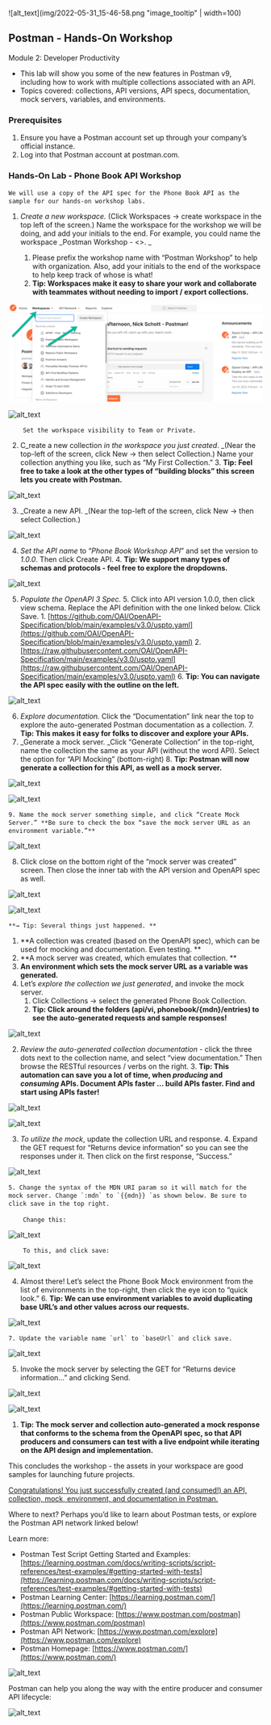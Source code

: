 ### 
![alt_text](img/2022-05-31_15-46-58.png "image_tooltip" | width=100)



## Postman - Hands-On Workshop

Module 2: Developer Productivity



* This lab will show you some of the new features in Postman v9, including how to work with multiple collections associated with an API.
* Topics covered: collections, API versions, API specs, documentation, mock servers, variables, and environments.


### Prerequisites



1. Ensure you have a Postman account set up through your company’s official instance.
2. Log into that Postman account at postman.com.


### Hands-On Lab - Phone Book API Workshop


    We will use a copy of the API spec for the Phone Book API as the sample for our hands-on workshop labs.



1. _Create a new workspace._ (Click Workspaces -> create workspace in the top left of the screen.) Name the workspace for the workshop we will be doing, and add your initials to the end. For example, you could name the workspace _Postman Workshop - &lt;<your initials or name>>. _
    1. Please prefix the workshop name with “Postman Workshop” to help with organization. Also, add your initials to the end of the workspace to help keep track of whose is what!
    2. **Tip: Workspaces make it easy to share your work and collaborate with teammates without needing to import / export collections.**

        
![alt_text](img/2022-05-31_15-42-24.png "image_tooltip")



        
![alt_text](images/image3.png "image_tooltip")



        Set the workspace visibility to Team or Private.

2. C_reate a new collection _in the workspace you just created_. _(Near the top-left of the screen, click New -> then select Collection.) Name your collection anything you like, such as “My First Collection.”
    3. **Tip: Feel free to take a look at the other types of “building blocks” this screen lets you create with Postman.**

        
![alt_text](images/image4.png "image_tooltip")


3. _Create a new API. _(Near the top-left of the screen, click New -> then select Collection.)

        
![alt_text](images/image5.png "image_tooltip")


4. _Set the API name_ to “_Phone Book Workshop API_” and set the version to _1.0.0_. Then click Create API.
    4. **Tip: We support many types of schemas and protocols - feel free to explore the dropdowns.**

    
![alt_text](images/image6.png "image_tooltip")


5. _Populate the OpenAPI 3 Spec._
    5. Click into API version 1.0.0, then click view schema. Replace the API definition with the one linked below. Click Save.
        1. [https://github.com/OAI/OpenAPI-Specification/blob/main/examples/v3.0/uspto.yaml](https://github.com/OAI/OpenAPI-Specification/blob/main/examples/v3.0/uspto.yaml)
        2. [https://raw.githubusercontent.com/OAI/OpenAPI-Specification/main/examples/v3.0/uspto.yaml](https://raw.githubusercontent.com/OAI/OpenAPI-Specification/main/examples/v3.0/uspto.yaml) 
    6. **Tip: You can navigate the API spec easily with the outline on the left.**

        
![alt_text](images/image7.png "image_tooltip")


6. _Explore documentation._ Click the “Documentation” link near the top to explore the auto-generated Postman documentation as a collection.
    7. **Tip: This makes it easy for folks to discover and explore your APIs.**
7. _Generate a mock server. _Click “Generate Collection” in the top-right, name the collection the same as your API (without the word API). Select the option for “API Mocking” (bottom-right)
    8. **Tip: Postman will now generate a collection for this API, as well as a mock server.**

        
![alt_text](images/image8.png "image_tooltip")



        
![alt_text](images/image9.png "image_tooltip")


    9. Name the mock server something simple, and click “Create Mock Server.” **Be sure to check the box “save the mock server URL as an environment variable.”**

        
![alt_text](images/image10.png "image_tooltip")


8. Click close on the bottom right of the “mock server was created” screen. Then close the inner tab with the API version and OpenAPI spec as well.

        
![alt_text](images/image11.png "image_tooltip")



        
![alt_text](images/image12.png "image_tooltip")



    **→ Tip: Several things just happened. **

1. **A collection was created (based on the OpenAPI spec), which can be used for mocking and documentation. Even testing. **
2. **A mock server was created, which emulates that collection. **
3. **An environment which sets the mock server URL as a variable was generated.**
1. Let’s _explore the collection we just generated_, and invoke the mock server.
    1. Click Collections -> select the generated Phone Book Collection.
    2. **Tip: Click around the folders (api/vi, phonebook/{mdn}/entries) to see the auto-generated requests and sample responses!**

        
![alt_text](images/image13.png "image_tooltip")


2. _Review the auto-generated collection documentation_ - click the three dots next to the collection name, and select “view documentation.” Then browse the RESTful resources / verbs on the right.
    3. **Tip: This automation can save you a lot of time, when _producing_ and _consuming_ APIs. Document APIs faster … build APIs faster. Find and start using APIs faster!**

        
![alt_text](images/image14.png "image_tooltip")



        
![alt_text](images/image15.png "image_tooltip")


3. _To utilize the mock_, update the collection URL and response.
    4. Expand the GET request for “Returns device information” so you can see the responses under it. Then click on the first response, “Success.”

        
![alt_text](images/image16.png "image_tooltip")
 

    5. Change the syntax of the MDN URI param so it will match for the mock server. Change `:mdn` to `{{mdn}} `as shown below. Be sure to click save in the top right.

        Change this:


        
![alt_text](images/image17.png "image_tooltip")



        To this, and click save:


        
![alt_text](images/image18.png "image_tooltip")


4. Almost there! Let’s select the Phone Book Mock environment from the list of environments in the top-right, then click the eye icon to “quick look.”
    6. **Tip: We can use environment variables to avoid duplicating base URL’s and other values across our requests.**

        
![alt_text](images/image19.png "image_tooltip")


    7. Update the variable name `url` to `baseUrl` and click save.

        
![alt_text](images/image20.png "image_tooltip")


5. Invoke the mock server by selecting the GET for “Returns device information…” and clicking Send.

        
![alt_text](images/image21.png "image_tooltip")



        
![alt_text](images/image22.png "image_tooltip")


1. **Tip: The mock server and collection auto-generated a mock response that conforms to the schema from the OpenAPI spec, so that API producers and consumers can test with a live endpoint while iterating on the API design and implementation.**

This concludes the workshop - the assets in your workspace are good samples for launching future projects.

<span style="text-decoration:underline;">Congratulations! You just successfully created (and consumed!) an API, collection, mock, environment, and documentation in Postman.</span>

Where to next? Perhaps you’d like to learn about Postman tests, or explore the Postman API network linked below!

Learn more: 



* Postman Test Script Getting Started and Examples: [https://learning.postman.com/docs/writing-scripts/script-references/test-examples/#getting-started-with-tests](https://learning.postman.com/docs/writing-scripts/script-references/test-examples/#getting-started-with-tests)
* Postman Learning Center: [https://learning.postman.com/](https://learning.postman.com/)
* Postman Public Workspace: [https://www.postman.com/postman](https://www.postman.com/postman) 
* Postman API Network: [https://www.postman.com/explore](https://www.postman.com/explore)
* Postman Homepage: [https://www.postman.com/](https://www.postman.com/) 


![alt_text](images/image23.png "image_tooltip")


Postman can help you along the way with the entire producer and consumer API lifecycle:


![alt_text](images/image24.png "image_tooltip")
